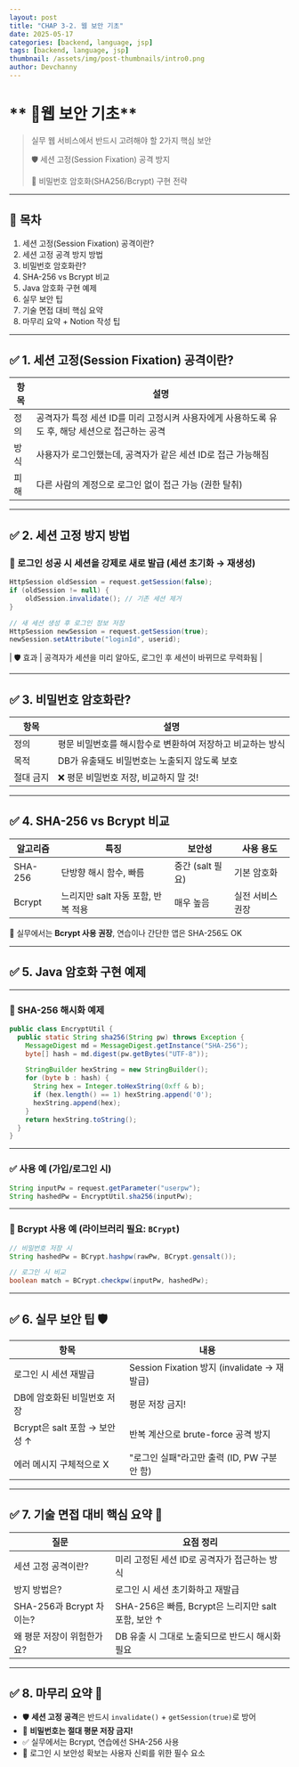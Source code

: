 ```yaml
---
layout: post
title: "CHAP 3-2. 웹 보안 기초"
date: 2025-05-17
categories: [backend, language, jsp]
tags: [backend, language, jsp]
thumbnail: /assets/img/post-thumbnails/intro0.png
author: Devchanny
---
```



# ** 📌웹 보안 기초**

> 실무 웹 서비스에서 반드시 고려해야 할 2가지 핵심 보안
> 
> 
> 🛡️ 세션 고정(Session Fixation) 공격 방지
> 
> 🔐 비밀번호 암호화(SHA256/Bcrypt) 구현 전략
> 

---

## 🧩 목차

1. 세션 고정(Session Fixation) 공격이란?
2. 세션 고정 공격 방지 방법
3. 비밀번호 암호화란?
4. SHA-256 vs Bcrypt 비교
5. Java 암호화 구현 예제
6. 실무 보안 팁
7. 기술 면접 대비 핵심 요약
8. 마무리 요약 + Notion 작성 팁

---

## ✅ 1. 세션 고정(Session Fixation) 공격이란?

| 항목 | 설명 |
| --- | --- |
| 정의 | 공격자가 특정 세션 ID를 미리 고정시켜 사용자에게 사용하도록 유도 후, 해당 세션으로 접근하는 공격 |
| 방식 | 사용자가 로그인했는데, 공격자가 같은 세션 ID로 접근 가능해짐 |
| 피해 | 다른 사람의 계정으로 로그인 없이 접근 가능 (권한 탈취) |

---

## ✅ 2. 세션 고정 방지 방법

### 🔁 로그인 성공 시 세션을 **강제로 새로 발급** (세션 초기화 → 재생성)

```java
HttpSession oldSession = request.getSession(false);
if (oldSession != null) {
    oldSession.invalidate(); // 기존 세션 제거
}

// 새 세션 생성 후 로그인 정보 저장
HttpSession newSession = request.getSession(true);
newSession.setAttribute("loginId", userid);
```

| 🛡️ 효과 | 공격자가 세션을 미리 알아도, 로그인 후 세션이 바뀌므로 무력화됨 |

---

## ✅ 3. 비밀번호 암호화란?

| 항목 | 설명 |
| --- | --- |
| 정의 | 평문 비밀번호를 해시함수로 변환하여 저장하고 비교하는 방식 |
| 목적 | DB가 유출돼도 비밀번호는 노출되지 않도록 보호 |
| 절대 금지 | ❌ 평문 비밀번호 저장, 비교하지 말 것! |

---

## ✅ 4. SHA-256 vs Bcrypt 비교

| 알고리즘 | 특징 | 보안성 | 사용 용도 |
| --- | --- | --- | --- |
| SHA-256 | 단방향 해시 함수, 빠름 | 중간 (salt 필요) | 기본 암호화 |
| Bcrypt | 느리지만 salt 자동 포함, 반복 적용 | 매우 높음 | 실전 서비스 권장 |

📌 실무에서는 **Bcrypt 사용 권장**, 연습이나 간단한 앱은 SHA-256도 OK

---

## ✅ 5. Java 암호화 구현 예제

---

### 🔐 SHA-256 해시화 예제

```java
public class EncryptUtil {
  public static String sha256(String pw) throws Exception {
    MessageDigest md = MessageDigest.getInstance("SHA-256");
    byte[] hash = md.digest(pw.getBytes("UTF-8"));

    StringBuilder hexString = new StringBuilder();
    for (byte b : hash) {
      String hex = Integer.toHexString(0xff & b);
      if (hex.length() == 1) hexString.append('0');
      hexString.append(hex);
    }
    return hexString.toString();
  }
}
```

---

### ✅ 사용 예 (가입/로그인 시)

```java
String inputPw = request.getParameter("userpw");
String hashedPw = EncryptUtil.sha256(inputPw);
```

---

### 🔐 Bcrypt 사용 예 (라이브러리 필요: `BCrypt`)

```java
// 비밀번호 저장 시
String hashedPw = BCrypt.hashpw(rawPw, BCrypt.gensalt());

// 로그인 시 비교
boolean match = BCrypt.checkpw(inputPw, hashedPw);
```

---

## ✅ 6. 실무 보안 팁 🛡️

| 항목 | 내용 |
| --- | --- |
| 로그인 시 세션 재발급 | Session Fixation 방지 (invalidate → 재발급) |
| DB에 암호화된 비밀번호 저장 | 평문 저장 금지! |
| Bcrypt은 salt 포함 → 보안성 ↑ | 반복 계산으로 brute-force 공격 방지 |
| 에러 메시지 구체적으로 X | "로그인 실패"라고만 출력 (ID, PW 구분 안 함) |

---

## ✅ 7. 기술 면접 대비 핵심 요약 💬

| 질문 | 요점 정리 |
| --- | --- |
| 세션 고정 공격이란? | 미리 고정된 세션 ID로 공격자가 접근하는 방식 |
| 방지 방법은? | 로그인 시 세션 초기화하고 재발급 |
| SHA-256과 Bcrypt 차이는? | SHA-256은 빠름, Bcrypt은 느리지만 salt 포함, 보안 ↑ |
| 왜 평문 저장이 위험한가요? | DB 유출 시 그대로 노출되므로 반드시 해시화 필요 |

---

## ✅ 8. 마무리 요약 🧠

- 🛡️ **세션 고정 공격**은 반드시 `invalidate()` + `getSession(true)`로 방어
- 🔐 **비밀번호는 절대 평문 저장 금지!**
- ✅ 실무에서는 Bcrypt, 연습에선 SHA-256 사용
- 👮 로그인 시 보안성 확보는 사용자 신뢰를 위한 필수 요소
